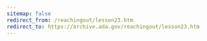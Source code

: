 ```yaml
---
sitemap: false 
redirect_from: /reachingout/lesson23.htm 
redirect_to: https://archive.ada.gov/reachingout/lesson23.htm 
---
```

